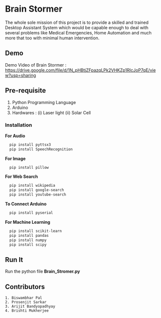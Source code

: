 
# Brain Stormer

The whole sole mission of this project is to provide a skilled and trained Desktop Assistant System which would be capable enough to deal with several problems like Medical Emergencies, Home Automation and much more that too with minimal human intervention. 



## Demo
Demo Video of Brain Stormer :
https://drive.google.com/file/d/1N_pHBtjZFpazqLPk2VHKZp1RIcJoP7qE/view?usp=sharing


## Pre-requisite
1. Python Programming Language
2. Arduino
3. Hardwares : (i)  Laser light
               (ii) Solar Cell

### Installation

__For Audio__
```bash
  pip install pyttsx3
  pip install SpeechRecognition
```
__For Image__
```bash
  pip install pillow
```
__For Web Search__
```bash
  pip install wikipedia
  pip install google-search
  pip install youtube-search
```
__To Connect Arduino__
```bash
  pip install pyserial
```
__For Machine Learning__
```bash
  pip install scikit-learn
  pip install pandas
  pip install numpy
  pip install scipy
```
## Run It
Run the python file __Brain_Stromer.py__


    
## Contributors

    1. Biswambhar Pal
    2. Prosenjit Sarkar
    3. Arijit Bandyopadhyay
    4. Brishti Mukherjee


